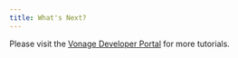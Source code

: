 ```yaml
---
title: What's Next?
---
```


Please visit the <a href="https://developer.vonage.com" target="_blank">Vonage Developer Portal</a> for more tutorials.